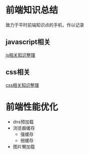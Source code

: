 # 前端知识总结

致力于平时前端知识点的手机，作以记录

## javascript相关
[js相关知识整理](https://github.com/ferrydjing/frontend-kownledge/blob/master/js.md)

## css相关
[css相关知识整理](https://github.com/ferrydjing/frontend-kownledge/blob/master/css.md)


# 前端性能优化

- dns预加载
- 浏览器缓存
  - 强缓存
  - 弱缓存
- 图片懒加载


